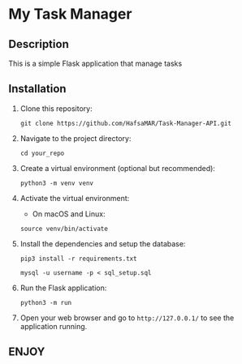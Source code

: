 # My Task Manager

## Description

This is a simple Flask application that manage tasks

## Installation

1. Clone this repository:

    ```
    git clone https://github.com/HafsaMAR/Task-Manager-API.git
    ```

2. Navigate to the project directory:

    ```
    cd your_repo
    ```

3. Create a virtual environment (optional but recommended):

    ```
    python3 -m venv venv
    ```

4. Activate the virtual environment:

    - On macOS and Linux:

    ```
    source venv/bin/activate
    ```

5. Install the dependencies and setup the database:

    ```
    pip3 install -r requirements.txt
    ```
    ```
    mysql -u username -p < sql_setup.sql
    ```

6. Run the Flask application:

    ```
    python3 -m run
    ```

7. Open your web browser and go to `http://127.0.0.1/` to see the application running.

## ENJOY